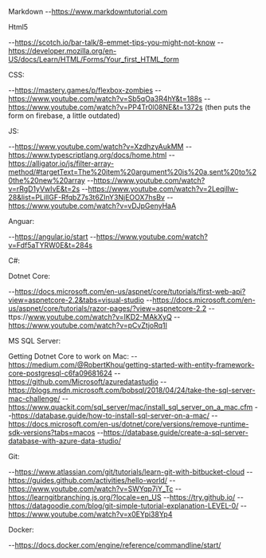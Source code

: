 Markdown
--https://www.markdowntutorial.com

Html5

--https://scotch.io/bar-talk/8-emmet-tips-you-might-not-know
--https://developer.mozilla.org/en-US/docs/Learn/HTML/Forms/Your_first_HTML_form

CSS:

--https://mastery.games/p/flexbox-zombies
--https://www.youtube.com/watch?v=Sb5qOa3R4hY&t=188s
--https://www.youtube.com/watch?v=PP4Tr0l08NE&t=1372s (then puts the form on firebase, a little outdated)

JS:

--https://www.youtube.com/watch?v=XzdhzyAukMM
--https://www.typescriptlang.org/docs/home.html
--https://alligator.io/js/filter-array-method/#targetText=The%20item%20argument%20is%20a,sent%20to%20the%20new%20array
--https://www.youtube.com/watch?v=rRgD1yVwIvE&t=2s
--https://www.youtube.com/watch?v=2LeqilIw-28&list=PLillGF-RfqbZ7s3t6ZInY3NjEOOX7hsBv
--https://www.youtube.com/watch?v=vDJpGenyHaA

Anguar:

--https://angular.io/start
--https://www.youtube.com/watch?v=Fdf5aTYRW0E&t=284s

C#:

Dotnet Core:

--https://docs.microsoft.com/en-us/aspnet/core/tutorials/first-web-api?view=aspnetcore-2.2&tabs=visual-studio
--https://docs.microsoft.com/en-us/aspnet/core/tutorials/razor-pages/?view=aspnetcore-2.2
--ttps://www.youtube.com/watch?v=IKD2-MAkXyQ
--https://www.youtube.com/watch?v=pCvZtjoRq1I

MS SQL Server:

Getting Dotnet Core to work on Mac:
--https://medium.com/@RobertKhou/getting-started-with-entity-framework-core-postgresql-c6fa09681624
--https://github.com/Microsoft/azuredatastudio
--https://blogs.msdn.microsoft.com/bobsql/2018/04/24/take-the-sql-server-mac-challenge/
--https://www.quackit.com/sql_server/mac/install_sql_server_on_a_mac.cfm
--https://database.guide/how-to-install-sql-server-on-a-mac/
--https://docs.microsoft.com/en-us/dotnet/core/versions/remove-runtime-sdk-versions?tabs=macos
--https://database.guide/create-a-sql-server-database-with-azure-data-studio/

Git:

--https://www.atlassian.com/git/tutorials/learn-git-with-bitbucket-cloud
--https://guides.github.com/activities/hello-world/
--https://www.youtube.com/watch?v=SWYqp7iY_Tc
--https://learngitbranching.js.org/?locale=en_US
--https://try.github.io/
--https://datagoodie.com/blog/git-simple-tutorial-explanation-LEVEL-0/
--https://www.youtube.com/watch?v=x0EYpi38Yp4

Docker:

--https://docs.docker.com/engine/reference/commandline/start/
